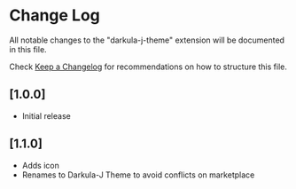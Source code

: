 # Change Log

All notable changes to the "darkula-j-theme" extension will be documented in this file.

Check [Keep a Changelog](http://keepachangelog.com/) for recommendations on how to structure this file.

## [1.0.0]

- Initial release

## [1.1.0]

- Adds icon
- Renames to Darkula-J Theme to avoid conflicts on marketplace